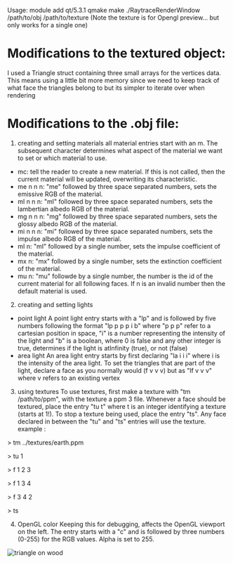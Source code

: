 Usage:
module add qt/5.3.1
qmake
make
./RaytraceRenderWindow /path/to/obj /path/to/texture
(Note the texture is for Opengl preview... but only works for a single one)





# Modifications to the textured object: 

I used a Triangle struct containing three small arrays for the vertices data. 
This means using a little bit more memory since we need to keep track of what 
face the triangles belong to but its simpler to iterate over when rendering


# Modifications to the .obj file:

1) creating and setting materials
all material entries start with an m. The subsequent character determines what
aspect of the material we want to set or which material to use.
- mc: tell the reader to create a new material. If this is not called, then 
the current material will be updated, overwriting its characteristic.
- me n n n: "me" followed by three space separated numbers, sets the emissive RGB
of the material.
- ml n n n: "ml" followed by three space separated numbers, sets the lambertian albedo RGB
of the material.
- mg n n n: "mg" followed by three space separated numbers, sets the glossy albedo RGB
of the material.
- mi n n n: "mi" followed by three space separated numbers, sets the impulse albedo RGB
of the material.
- mI n: "mI" followed by a single number, sets the impulse coefficient of the material.
- mx n: "mx" followed by a single number, sets the extinction coefficient of the material.
- mu n: "mu" followde by a single number, the number is the id of the current material for 
all following faces. If n is an invalid number then the default material is used.

2) creating and setting lights
- point light
A point light entry starts with a "lp" and is followed by five numbers following 
the format "lp p p p i b" where "p p p" refer to a cartesian position in space, 
"i" is a number representing the intensity of the light and "b" is a boolean, where 
0 is false and any other integer is true, determines if the light is atInfinity (true), 
or not (false)
- area light
An area light entry starts by first declaring "la i i i" where i is the intensity of the area light.
To set the triangles that are part of the light, declare a face as you normally would (f v v v)
but as "lf v v v" where v refers to an existing vertex

3) using textures
To use textures, first make a texture with "tm /path/to/ppm", with the texture a ppm 3 file.
Whenever a face should be textured, place the entry "tu t" where t is an integer identifying
a texture (starts at 1!). To stop a texture being used, place the entry "ts". Any face declared
in between the "tu" and "ts" entries will use the texture.
example :

\> tm ../textures/earth.ppm

\> tu 1

\> f 1 2 3

\> f 1 3 4

\> f 3 4 2

\> ts 

4) OpenGL color 
Keeping this for debugging, affects the OpenGL viewport on the left. The entry starts
with a "c" and is followed by three numbers (0-255) for the RGB values. Alpha is set to 255.

![triangle on wood](https://i.imgur.com/bAvWYRt.png)
